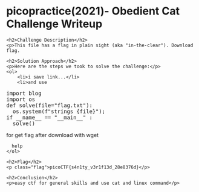 <!DOCTYPE html>
<html>
<head>
  <title>
picopractice(2021)- Obedient Cat Challenge Writeup
</title>
</head>
<body>
    <h1>picopractice(2021)- Obedient Cat Challenge Writeup</h1>

    <h2>Challenge Description</h2>
    <p>This file has a flag in plain sight (aka "in-the-clear"). Download flag.

</p>

    <h2>Solution Approach</h2>
    <p>Here are the steps we took to solve the challenge:</p>
    <ol>
        <li>i save link...</li>
        <li>and use 

<pre>
import blog
import os
def solve(file="flag.txt"):
  os.system(f"strings {file}");
if __name__ == "__main__" :
  solve()
</pre> for get flag after download with wget  </li>
               

      help
    </ol>

    <h2>Flag</h2>
    <p class="flag">picoCTF{s4n1ty_v3r1f13d_28e8376d}</p>

    <h2>Conclusion</h2>
    <p>easy ctf for general skills and use cat and linux command</p>
</body>
</html>
